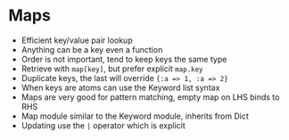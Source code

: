 # Maps

* Efficient key/value pair lookup
* Anything can be a key even a function
* Order is not important, tend to keep keys the same type
* Retrieve with `map[key]`, but prefer explicit `map.key`
* Duplicate keys, the last will override `{:a => 1, :a => 2}`
* When keys are atoms can use the Keyword list syntax
* Maps are very good for pattern matching, empty map on LHS binds to RHS
* Map module similar to the Keyword module, inherits from Dict
* Updating use the `|` operator which is explicit


